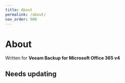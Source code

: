 ```yaml
---
title: About
permalink: /about/
nav_order: 900
---
```


# About

Written for **Veeam Backup for Microsoft Office 365 v4** 


## Needs updating

